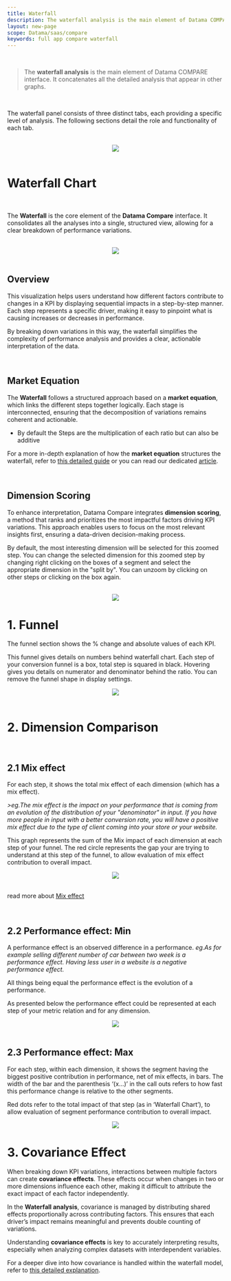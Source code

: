 ```yaml
---
title: Waterfall
description: The waterfall analysis is the main element of Datama COMPARE interface. It concatenates all the detailed analysis that appear in other graphs.
layout: new-page
scope: Datama/saas/compare
keywords: full app compare waterfall
---
```


<br>

> The **waterfall analysis** is the main element of Datama COMPARE interface. It concatenates all the detailed analysis that appear in other graphs.

<br>

The waterfall panel consists of three distinct tabs, each providing a specific level of analysis. The following sections detail the role and functionality of each tab.

<br>

<center> <img src="{{site.url}}/{{site.baseurl}}/core_app/new/compare/interface/images/compare_waterfall.png"> </center>



<!--* [Waterfall Chart](#waterfall-chart)
* [Funnel](#funnel)
* [Dimension Comparison](#dimension-comparison)
    *   [Mix Effect](#mix-effect)
    *   [Performance Effect - Min](#performance-effect-min)
    *   [Performance Effect - Max](#performance-effect-max)
-->


<br>

# <b>Waterfall Chart</b>

<br>

The **Waterfall** is the core element of the **Datama Compare** interface. It consolidates all the analyses into a single, structured view, allowing for a clear breakdown of performance variations.  

<br>

<center> <img src="{{site.url}}/{{site.baseurl}}/core_app/new/compare/interface/images/Waterfall-768x627.jpg"> </center>

<br>

## Overview  

This visualization helps users understand how different factors contribute to changes in a KPI by displaying sequential impacts in a step-by-step manner. Each step represents a specific driver, making it easy to pinpoint what is causing increases or decreases in performance.  

By breaking down variations in this way, the waterfall simplifies the complexity of performance analysis and provides a clear, actionable interpretation of the data.  

<br>

## Market Equation  

The **Waterfall** follows a structured approach based on a **market equation**, which links the different steps together logically. Each stage is interconnected, ensuring that the decomposition of variations remains coherent and actionable.  

* By default the Steps are the multiplication of each ratio but can also be additive

For a more in-depth explanation of how the **market equation** structures the waterfall, refer to [this detailed guide]({{site.url}}/{{site.baseurl}}/core_app/new/compare/interface/market_equation.html) or you can read our dedicated [article](https://datama.io/how-to-build-my-business-metric-relation/).


<br>

## Dimension Scoring  

To enhance interpretation, Datama Compare integrates **dimension scoring**, a method that ranks and prioritizes the most impactful factors driving KPI variations. This approach enables users to focus on the most relevant insights first, ensuring a data-driven decision-making process.  

By default, the most interesting dimension will be selected for this zoomed step. 
You can change the selected dimension for this zoomed step by changing right clicking on the boxes of a segment and select the appropriate dimension in the "split by". You can unzoom by clicking on other steps or clicking on the box again.


<!--* Need to distribute co-variance proportionally to abs(gap) to 'make it match'. Co-variance has to be monitored in final output. See [Covariance]({{site.url}}/{{site.baseurl}}/core_app/new/compare/model/modeling_components.html) page-->    

<br>

<center> <img src="{{site.url}}/{{site.baseurl}}/core_app/new/compare/interface/images/compare_zoomedView.jpg"> </center>


# <b>1. Funnel</b>

The funnel section shows the % change and absolute values of each KPI.

This funnel gives details on numbers behind waterfall chart. Each step of your conversion funnel is a box, total step is squared in black. Hovering gives you details on numerator and denominator behind the ratio. You can remove the funnel shape in display settings.

<center> <img src="{{site.url}}/{{site.baseurl}}/core_app/new/compare/interface/images/compare_funnel.png"> </center>

<br>

# <b>2. Dimension Comparison</b>

<br>

## **2.1 Mix effect**

For each step, it shows the total mix effect of each dimension (which has a mix effect).

<i>>eg.The mix effect is the impact on your performance that is coming from an evolution of the distribution of your "denominator" in input. If you have more people in input with a better conversion rate, you will have a positive mix effect due to the type of client coming into your store or your website.</i>

This graph represents the sum of the Mix impact of each dimension at each step of your funnel. The red circle represents the gap your are trying to understand at this step of the funnel, to allow evaluation of mix effect contribution to overall impact.


<center> <img src="{{site.url}}/{{site.baseurl}}/core_app/new/compare/interface/images/compare_dimensionComparisonMix.jpg"> </center>

<br>

read more about [Mix effect]({{site.url}}/{{site.baseurl}}/core_app/new/compare/model/dimension_analysis_mix.html#mix-effect)

<br>


## **2.2 Performance effect: Min**

A performance effect is an observed difference in a performance. <i>eg.As for example selling different number of car between two week is a performance effect. Having less user in a website is a negative performance effect.</i>

All things being equal the performance effect is the evolution of a performance.

As presented below the performance effect could be represented at each step of your metric relation and for any dimension.

<center> <img src="{{site.url}}/{{site.baseurl}}/core_app/new/compare/interface/images/compare_dimensionComparisonPerfMin.jpg"> </center>

<br>

## **2.3 Performance effect: Max**

For each step, within each dimension, it shows the segment having the biggest positive contribution in performance, net of mix effects, in bars.
The width of the bar and the parenthesis ‘(x…)’ in the call outs refers to how fast this performance change is relative to the other segments.

Red dots refer to the total impact of that step (as in ‘Waterfall Chart’), to allow evaluation of segment performance contribution to overall impact.

<center> <img src="{{site.url}}/{{site.baseurl}}/core_app/new/compare/interface/images/compare_dimensionComparisonPerfMax.jpg"> </center>


# <b>3. Covariance Effect</b>

When breaking down KPI variations, interactions between multiple factors can create **covariance effects**. These effects occur when changes in two or more dimensions influence each other, making it difficult to attribute the exact impact of each factor independently.  

In the **Waterfall analysis**, covariance is managed by distributing shared effects proportionally across contributing factors. This ensures that each driver’s impact remains meaningful and prevents double counting of variations.  

Understanding **covariance effects** is key to accurately interpreting results, especially when analyzing complex datasets with interdependent variables.  

For a deeper dive into how covariance is handled within the waterfall model, refer to [this detailed explanation]({{site.url}}/{{site.baseurl}}/core_app/new/compare/model/covariance.html).  

